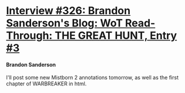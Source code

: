 # [Interview #326: Brandon Sanderson's Blog: WoT Read-Through: THE GREAT HUNT, Entry #3](https://www.theoryland.com/intvmain.php?i=326#3)

#### Brandon Sanderson

I'll post some new Mistborn 2 annotations tomorrow, as well as the first chapter of WARBREAKER in html.


